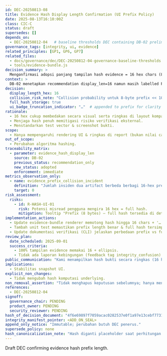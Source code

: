 ```yaml
---
id: DEC-20250813-08
title: Evidence Hash Display Length Confirmation (UI Prefix Policy)
date: 2025-08-13T16:10:00Z
class: CIC-C
status: draft
supersedes: []
depends_on:
  - DEC-20250812-04   # baseline thresholds DEC containing DB-02 preliminary value
governance_tags: [integrity, ui, evidence]
related_principles: [GP1, GP6, GP7]
related_files:
  - docs/governance/dec/DEC-20250812-04-governance-baseline-thresholds.md
  - tools/evidence-bundle.js
decision_summary: >
  Mengonfirmasi adopsi panjang tampilan hash evidence = 16 hex chars (8 byte prefix) non-breaking, mempertahankan hash penuh untuk verifikasi.
context: >
  DB-02 menetapkan recommendation display_len=16 namun masih labelled Phase 1. DEC ini memindahkan status menjadi adopted policy agar UI & tooling konsisten dan mencegah drift (misal variasi 24 vs 16).
decision:
  display_length_hex: 16
  collision_risk_note: "Collision probability untuk 8-byte prefix << 10^-9 pada volume <1M artifacts."
  full_hash_storage: true
  ui_badge_truncation_indicator: "…"  # appended to prefix for clarity
rationale:
  - 16 hex cukup membedakan secara visual serta ringkas di layout kompak.
  - Menjaga hash penuh memitigasi risiko verifikasi eksternal.
  - Menstandarkan test vector & screenshot bukti.
scope:
  - Hanya mempengaruhi rendering UI & ringkas di report (bukan nilai canonical hashing).
out_of_scope:
  - Perubahan algoritma hashing.
traceability_matrix:
  - parameter: evidence_hash_display_len
    source: DB-02
    previous_status: recommendation_only
    new_status: adopted
    enforcement: immediate
metrics_observation_only:
  - name: evidence_prefix_collision_incident
    definition: "Jumlah insiden dua artifact berbeda berbagi 16-hex prefix yang membingungkan pengguna."
    target: 0
risk_assessment:
  risks:
    - id: R-HASH-UI-01
      risk: Potensi misread pengguna mengira 16 hex = full hash.
      mitigation: Tooltip "Prefix (8 bytes) – full hash tersedia di detail".
implementation_actions:
  - Update evidence-bundle renderer memotong hash hingga 16 chars + '…'.
  - Tambah unit test memastikan prefix length benar & full hash tersimpan.
  - Update dokumentasi verifikasi (CLI) jelaskan perbedaan prefix vs full.
review_plan:
  date_scheduled: 2025-09-01
  success_criteria:
    - 100% tampilan evidence memakai 16 + ellipsis.
    - Tidak ada laporan kebingungan (feedback tag integrity_confusion).
public_communication: "Kami menampilkan hash bukti secara ringkas (16 hex) demi keterbacaan; hash lengkap tetap tersedia untuk verifikasi independen."
implications:
  - Stabilitas snapshot UI.
explicit_non_changes:
  - Tidak mengubah hash komputasi underlying.
non_removal_assertion: "Tidak menghapus keputusan sebelumnya; hanya mengkonfirmasi status display length."
references:
  - DEC-20250812-04
signoff:
  governance_chair: PENDING
  product_owner: PENDING
  security_reviewer: PENDING
hash_of_decision_document: "4f6e69897f7059acac0282537e0f1a97e13cebf7731be6344b8bea14331034b9"
integrity_manifest_pointer: <ADD_ON_SEAL>
append_only_notice: "Immutable; perubahan butuh DEC penerus."
supersede_policy: none
hash_canonicalization_note: "Hash diganti placeholder saat perhitungan."
---
```


Draft DEC confirming evidence hash prefix length.
